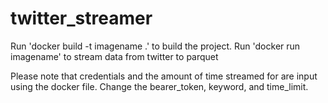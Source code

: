 # twitter_streamer
Run 'docker build -t imagename .' to build the project.
Run 'docker run imagename' to stream data from twitter to parquet

Please note that credentials and the amount of time streamed for are input using the docker file. 
Change the bearer_token, keyword, and time_limit.
